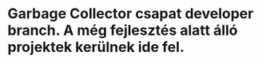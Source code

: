 # Garbage Collector csapat developer branch. A még fejlesztés alatt álló projektek kerülnek ide fel.
